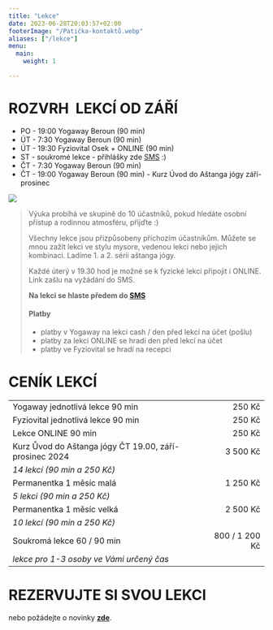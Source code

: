 ```yaml
---
title: "Lekce"
date: 2023-06-28T20:03:57+02:00
footerImage: "/Patička-kontaktů.webp"
aliases: ["/lekce"]
menu:
  main:
    weight: 1

---
```


# ROZVRH  LEKCÍ OD ZÁŘÍ

- PO - 19:00 Yogaway Beroun (90 min)
- ÚT - 7:30 Yogaway Beroun (90 min)
- ÚT - 19:30 Fyziovital Osek + ONLINE (90 min)
- ST - soukromé lekce - přihlášky zde [SMS](/kontakty) :)
- ČT - 7:30 Yogaway Beroun (90 min)
- ČT - 19:00 Yogaway Beroun (90 min) - Kurz Úvod do Aštanga jógy září-prosinec

![](Ilustrace-rozvrhu.png)

>Výuka probíhá ve skupině do 10 účastníků, pokud hledáte osobní přístup a rodinnou atmosféru, přijďte :)
>
>Všechny lekce jsou přizpůsobeny příchozím účastníkům. Můžete se mnou zažít lekci ve stylu mysore, vedenou lekci nebo jejich kombinaci. Ladíme 1. a 2. sérii aštanga jógy.
>
>Každé úterý v 19.30 hod je možné se k fyzické lekci připojit i ONLINE. Link zašlu na vyžádání do SMS.
>
>**Na lekci se hlaste předem do [SMS](/kontakty)**
>
>#### Platby
> - platby v Yogaway na lekci cash / den před lekcí na účet (pošlu)
> - platby za lekci ONLINE se hradí den před lekcí na účet
> - platby ve Fyziovital se hradí na recepci

# CENÍK LEKCÍ

<!--
| Kurz pro (věčné) začátečníky ČTVRTEK od 19 hod: 04-06/2023 | 250 / 1000 Kč   |
| *Jednotlivá lekce 250 Kč / permanentka kal. měsíc 5 lekcí (90 min a 200 Kč)* |
-->
|                                                            |                 |
| ---------------------------------------------------------- | ---------------:|
| Yogaway jednotlivá lekce 90 min                            |   250 Kč        |
| Fyziovital jednotlivá lekce 90 min                         |   250 Kč        |
| Lekce ONLINE 90 min                                        |   250 Kč
| Kurz Ůvod do Aštanga jógy ČT 19.00, září-prosinec 2024     | 3 500 Kč        |
| *14 lekcí (90 min a 250 Kč)*
| Permanentka 1 měsíc malá                                   | 1 250 Kč        |
| *5 lekcí (90 min a 250 Kč)*                                                  |
| Permanentka 1 měsíc velká                                  | 2 500 Kč        |
| *10 lekcí (90 min a 250 Kč)*                                              |
| Soukromá lekce 60 / 90 min                                 | 800 / 1 200 Kč  |
| *lekce pro 1-3 osoby ve Vámi určený čas*                                     |


# REZERVUJTE SI SVOU LEKCI

nebo požádejte o novinky [**zde**](/kontakty).
